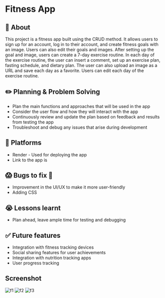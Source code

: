 # Fitness App

## :page_facing_up: About
This project is a fitness app built using the CRUD method. It allows users to sign up for an account, log in to their account, and create fitness goals with an image. Users can also edit their goals and images. After setting up the goal and image, users can create a 7-day exercise routine. In each day of the exercise routine, the user can insert a comment, set up an exercise plan, fasting schedule, and dietary plan. The user can also upload an image as a URL and save each day as a favorite. Users can edit each day of the exercise routine.

## :pencil2: Planning & Problem Solving
- Plan the main functions and approaches that will be used in the app
- Consider the user flow and how they will interact with the app
- Continuously review and update the plan based on feedback and results from testing the app
- Troubleshoot and debug any issues that arise during development

## :rocket: Platforms 
- Render - Used for deploying the app
- Link to the app is 

## :scream: Bugs to fix :poop:
- Improvement in the UI/UX to make it more user-friendly
-  Adding CSS

## :sob: Lessons learnt
- Plan ahead, leave ample time for testing and debugging

## :white_check_mark: Future features
- Integration with fitness tracking devices
- Social sharing features for user achievements
- Integration with nutrition tracking apps
- User progress tracking

## Screenshot

![f1](https://github.com/mBGitRep/Fitness-app/assets/104259090/854289c2-f2f0-4590-9562-e72b134f63ae)
![f2](https://github.com/mBGitRep/Fitness-app/assets/104259090/5a66a68a-aed7-4bba-a93f-58a1e839e950)
![f3](https://github.com/mBGitRep/Fitness-app/assets/104259090/62cd373a-ef85-4d61-929f-d0da888123c2)
